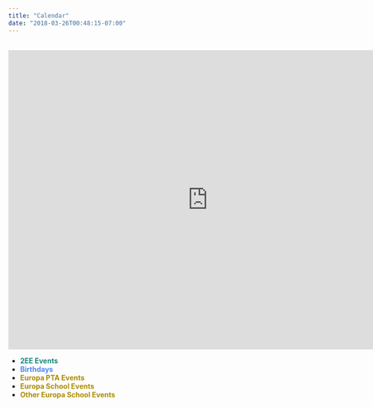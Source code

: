 ```yaml
---
title: "Calendar"
date: "2018-03-26T00:48:15-07:00"
---
```


<br/>

<iframe src="https://calendar.google.com/calendar/b/2/embed?title=Class%202EE%20Calendar&amp;height=600&amp;wkst=1&amp;bgcolor=%23FFFFFF&amp;src=europa.ee.2016%40gmail.com&amp;color=%231B887A&amp;src=uuhn0nb244pv3reh1bbs6m4fps%40group.calendar.google.com&amp;color=%234f86f7&amp;src=u3g5tvmtu7get5gb65c769o5jk%40group.calendar.google.com&amp;color=%23182C57&amp;src=6nl9o1k8q2s6m9kc66su60pf18%40group.calendar.google.com&amp;color=%2323164E&amp;src=dcif8bv8l4l7niguafbr7ruikoh9eqj1%40import.calendar.google.com&amp;color=%23AB8B00&amp;ctz=Europe%2FLondon" style="border-width:0" width="800" height="600" frameborder="0" scrolling="no"></iframe>

<br/>

* <span style="color:#1B887A">**2EE Events**<span>
* <span style="color:#4f86f7">**Birthdays**</span>
* <span style="color:#AB8B00">**Europa PTA Events**</span>
* <span style="color:#AB8B00">**Europa School Events**</span>
* <span style="color:#AB8B00">**Other Europa School Events**</span>

